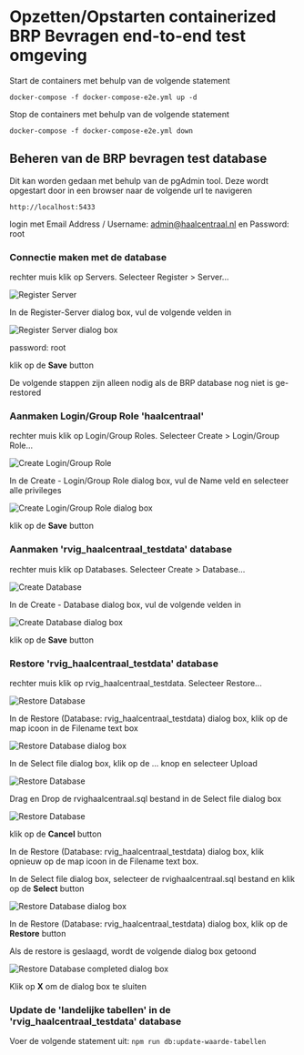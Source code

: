 # Opzetten/Opstarten containerized BRP Bevragen end-to-end test omgeving

Start de containers met behulp van de volgende statement

```
docker-compose -f docker-compose-e2e.yml up -d
```

Stop de containers met behulp van de volgende statement

```
docker-compose -f docker-compose-e2e.yml down
```

## Beheren van de BRP bevragen test database

Dit kan worden gedaan met behulp van de pgAdmin tool. Deze wordt opgestart door in een browser naar de volgende url te navigeren

```
http://localhost:5433
```

login met Email Address / Username: admin@haalcentraal.nl en Password: root

### Connectie maken met de database

rechter muis klik op Servers. Selecteer Register > Server...

![Register Server](./docs/img/pgAdmin-register-server.png)


In de Register-Server dialog box, vul de volgende velden in

![Register Server dialog box](./docs/img/pgAdmin-register-server-dialog.png)

password: root

klik op de **Save** button

De volgende stappen zijn alleen nodig als de BRP database nog niet is ge-restored

### Aanmaken Login/Group Role 'haalcentraal'

rechter muis klik op Login/Group Roles. Selecteer Create > Login/Group Role...

![Create Login/Group Role](./docs/img/pgAdmin-create-login-role.png)

In de Create - Login/Group Role dialog box, vul de Name veld en selecteer alle privileges

![Create Login/Group Role dialog box](./docs/img/pgAdmin-create-login-role-dialog.png)

klik op de **Save** button

### Aanmaken 'rvig_haalcentraal_testdata' database

rechter muis klik op Databases. Selecteer Create > Database...

![Create Database](./docs/img/pgAdmin-create-database.png)

In de Create - Database dialog box, vul de volgende velden in

![Create Database dialog box](./docs/img/pgAdmin-create-database-dialog.png)

klik op de **Save** button

### Restore 'rvig_haalcentraal_testdata' database

rechter muis klik op rvig_haalcentraal_testdata. Selecteer Restore...

![Restore Database](./docs/img/pgAdmin-restore-database.png)

In de Restore (Database: rvig_haalcentraal_testdata) dialog box, klik op de map icoon in de Filename text box

![Restore Database dialog box](./docs/img/pgAdmin-restore-database-dialog.png)

In de Select file dialog box, klik op de ... knop en selecteer Upload

![Restore Database](./docs/img/pgAdmin-restore-database-upload-file.png)

Drag en Drop de rvighaalcentraal.sql bestand in de Select file dialog box

![Restore Database](./docs/img/pgAdmin-restore-database-upload-file-dialog.png)

klik op de **Cancel** button

In de Restore (Database: rvig_haalcentraal_testdata) dialog box, klik opnieuw op de map icoon in de Filename text box.

In de Select file dialog box, selecteer de rvighaalcentraal.sql bestand en klik op de **Select** button

![Restore Database dialog box](./docs/img/pgAdmin-restore-database-select-file-dialog.png)

In de Restore (Database: rvig_haalcentraal_testdata) dialog box, klik op de **Restore** button

Als de restore is geslaagd, wordt de volgende dialog box getoond

![Restore Database completed dialog box](./docs/img/pgAdmin-restore-database-completed-dialog.png)

Klik op **X** om de dialog box te sluiten

### Update de 'landelijke tabellen' in de 'rvig_haalcentraal_testdata' database

Voer de volgende statement uit: `npm run db:update-waarde-tabellen`
